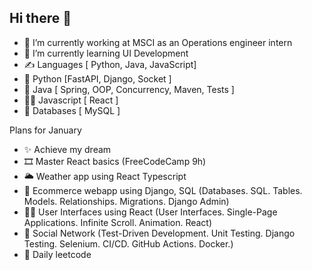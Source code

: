 ## Hi there 👋

- 🔭 I’m currently working at MSCI as an Operations engineer intern
- 🎨 I’m currently learning UI Development
- ✍️ Languages [ Python, Java, JavaScript]
- 🐍 Python [FastAPI, Django, Socket ]
- 🦖 Java [ Spring, OOP, Concurrency, Maven, Tests ]
- 🕵️‍♂️ Javascript [ React ]
- 🫏 Databases [ MySQL ]


Plans for January
- ✨ Achieve my dream
- 🎞️ Master React basics (FreeCodeCamp 9h)
- 🌥️ Weather app using React Typescript
- 🍂 Ecommerce webapp using Django, SQL (Databases. SQL. Tables. Models. Relationships. Migrations. Django Admin)
- 🙇‍♂️ User Interfaces using React (User Interfaces. Single-Page Applications. Infinite Scroll. Animation. React)
- 🫏 Social Network (Test-Driven Development. Unit Testing. Django Testing. Selenium. CI/CD. GitHub Actions. Docker.)
- 🦍 Daily leetcode
